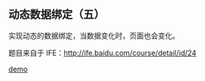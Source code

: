 ## 动态数据绑定（五）

实现动态的数据绑定，当数据变化时，页面也会变化。

题目来自于 IFE：http://ife.baidu.com/course/detail/id/24

<a href="https://liu-xiao-cui.github.io/playground/dynamic-data-bind-5/" target="_blank">demo</a>
